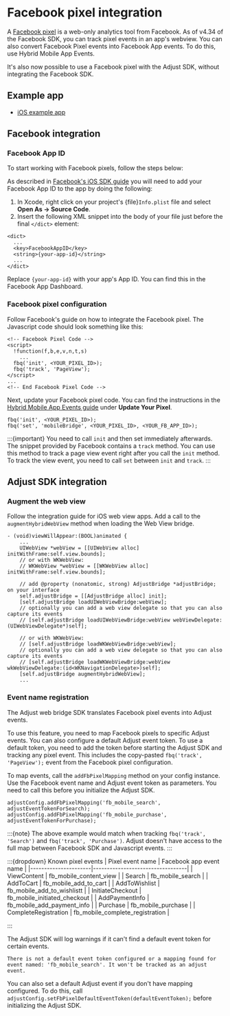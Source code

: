 # Facebook pixel integration

A [Facebook pixel](https://www.facebook.com/business/help/952192354843755?id=1205376682832142) is a web-only analytics tool from Facebook. As of v4.34 of the Facebook SDK, you can track pixel events in an app's webview. You can also convert Facebook Pixel events into Facebook App events. To do this, use Hybrid Mobile App Events.

It's also now possible to use a Facebook pixel with the Adjust SDK, without integrating the Facebook SDK.

## Example app

- [iOS example app](https://github.com/adjust/ios_sdk/tree/master/examples/AdjustExample-FbPixel)

## Facebook integration

### Facebook App ID

To start working with Facebook pixels, follow the steps below:

As described in [Facebook's iOS SDK guide](https://developers.facebook.com/docs/ios/getting-started/#xcode) you will need to add your Facebook App ID to the app by doing the following:

1. In Xcode, right click on your project's {file}`Info.plist` file and select __Open As -> Source Code__.
2. Insert the following XML snippet into the body of your file just before the final `</dict>` element:

```
<dict>
  ...
  <key>FacebookAppID</key>
  <string>{your-app-id}</string>
  ...
</dict>
```

Replace `{your-app-id}` with your app's App ID. You can find this in the Facebook App Dashboard.

### Facebook pixel configuration

Follow Facebook's guide on how to integrate the Facebook pixel. The Javascript code should look something like this:

```
<!-- Facebook Pixel Code -->
<script>
  !function(f,b,e,v,n,t,s)
    ...
  fbq('init', <YOUR_PIXEL_ID>);
  fbq('track', 'PageView');
</script>
...
<!-- End Facebook Pixel Code -->
```

Next, update your Facebook pixel code. You can find the instructions in the [Hybrid Mobile App Events guide](https://developers.facebook.com/docs/app-events/hybrid-app-events) under __Update Your Pixel__.

```
fbq('init', <YOUR_PIXEL_ID>);
fbq('set', 'mobileBridge', <YOUR_PIXEL_ID>, <YOUR_FB_APP_ID>);
```

:::{important}
You need to call `init` and then set immediately afterwards. The snippet provided by Facebook contains a `track` method. You can use this method to track a page view event right after you call the `init` method. To track the view event, you need to call `set` between `init` and `track`.
:::

## Adjust SDK integration

### Augment the web view


Follow the integration guide for iOS web view apps. Add a call to the `augmentHybridWebView` method when loading the Web View bridge.

```
- (void)viewWillAppear:(BOOL)animated {
    ...
    UIWebView *webView = [[UIWebView alloc] initWithFrame:self.view.bounds];
    // or with WKWebView:
    // WKWebView *webView = [[WKWebView alloc] initWithFrame:self.view.bounds];

    // add @property (nonatomic, strong) AdjustBridge *adjustBridge; on your interface
    self.adjustBridge = [[AdjustBridge alloc] init];
    [self.adjustBridge loadUIWebViewBridge:webView];
    // optionally you can add a web view delegate so that you can also capture its events
    // [self.adjustBridge loadUIWebViewBridge:webView webViewDelegate:(UIWebViewDelegate*)self];

    // or with WKWebView:
    // [self.adjustBridge loadWKWebViewBridge:webView];
    // optionally you can add a web view delegate so that you can also capture its events
    // [self.adjustBridge loadWKWebViewBridge:webView wkWebViewDelegate:(id<WKNavigationDelegate>)self];
    [self.adjustBridge augmentHybridWebView];
    ...
```

### Event name registration

The Adjust web bridge SDK translates Facebook pixel events into Adjust events.

To use this feature, you need to map Facebook pixels to specific Adjust events. You can also configure a default Adjust event token. To use a default token, you need to add the token before starting the Adjust SDK and tracking any pixel event. This includes the copy-pasted `fbq('track', 'PageView');` event from the Facebook pixel configuration.

To map events, call the `addFbPixelMapping` method on your config instance. Use the Facebook event name and Adjust event token as parameters. You need to call this before you initialize the Adjust SDK.

```
adjustConfig.addFbPixelMapping('fb_mobile_search', adjustEventTokenForSearch);
adjustConfig.addFbPixelMapping('fb_mobile_purchase', adjustEventTokenForPurchase);
```

:::{note}
The above example would match when tracking `fbq('track', 'Search')` and `fbq('track', 'Purchase')`. Adjust doesn't have access to the full map between Facebook SDK and Javascript events.
:::

:::{dropdown} Known pixel events
| Pixel event name     | Facebook app event name          |
|----------------------|----------------------------------|
| ViewContent          | fb_mobile_content_view           |
| Search               | fb_mobile_search                 |
| AddToCart            | fb_mobile_add_to_cart            |
| AddToWishlist        | fb_mobile_add_to_wishlistt       |
| InitiateCheckout     | fb_mobile_initiated_checkout     |
| AddPaymentInfo       | fb_mobile_add_payment_info       |
| Purchase             | fb_mobile_purchase               |
| CompleteRegistration | fb_mobile_complete_registration  |

:::

The Adjust SDK will log warnings if it can't find a default event token for certain events.

```
There is not a default event token configured or a mapping found for event named: 'fb_mobile_search'. It won't be tracked as an adjust event.
```

You can also set a default Adjust event if you don't have mapping configured. To do this, call `adjustConfig.setFbPixelDefaultEventToken(defaultEventToken);` before initializing the Adjust SDK.